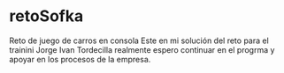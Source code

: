 # retoSofka
Reto de juego de carros en consola
Este en mi solución del reto para el trainini Jorge Ivan Tordecilla
realmente espero continuar en el progrma y apoyar en los procesos de la empresa.
